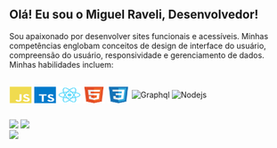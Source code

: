 ## Olá! Eu sou o Miguel Raveli, Desenvolvedor!
Sou apaixonado por desenvolver sites funcionais e acessíveis. Minhas 
competências englobam conceitos de design de interface do usuário,
compreensão do usuário, responsividade e gerenciamento de dados.
Minhas habilidades incluem: 
<div style="display: inline_block"><br>
  <img align="center" alt="Js" height="30" width="40" src="https://raw.githubusercontent.com/devicons/devicon/master/icons/javascript/javascript-plain.svg">
  <img align="center" alt="Ts" height="30" width="40" src="https://raw.githubusercontent.com/devicons/devicon/master/icons/typescript/typescript-plain.svg">
  <img align="center" alt="React" height="30" width="40" src="https://raw.githubusercontent.com/devicons/devicon/master/icons/react/react-original.svg">
  <img align="center" alt="HTML" height="30" width="40" src="https://raw.githubusercontent.com/devicons/devicon/master/icons/html5/html5-original.svg">
  <img align="center" alt="CSS" height="30" width="40" src="https://raw.githubusercontent.com/devicons/devicon/master/icons/css3/css3-original.svg">
  <img align="center" alt="Graphql" height="30" width="40" src="https://cdn.jsdelivr.net/gh/devicons/devicon@latest/icons/graphql/graphql-plain.svg">
  <img align="center" alt="Nodejs" height="30" width="40" src="https://cdn.jsdelivr.net/gh/devicons/devicon@latest/icons/nodejs/nodejs-plain.svg">
</div>
  
  ##
 
<div> 
  <a href="mailto:miguelraveli123@gmail.com"><img src="https://img.shields.io/badge/-Gmail-%23333?style=for-the-badge&logo=gmail&logoColor=white" target="_blank"></a>
  <a href="https://www.linkedin.com/in/miguel-raveli-gusmao/" target="_blank"><img src="https://img.shields.io/badge/-LinkedIn-%230077B5?style=for-the-badge&logo=linkedin&logoColor=white" target="_blank"></a> 
</div>

 <div>
   <a href="https://github.com/MiguelRaveli">
   <img height="180em" src="https://github-readme-stats.vercel.app/api/top-langs/?username=MiguelRaveli&layout=compact&langs_count=6&theme=tokyonight"/>
</div>
    
 

